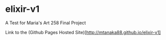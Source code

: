 # elixir-v1
A Test for Maria's Art 258 Final Project

Link to the (Github Pages Hosted Site)[http://mtanaka88.github.io/elixir-v1]
